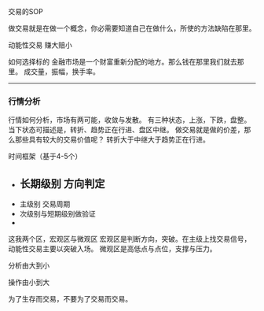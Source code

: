 交易的SOP

做交易就是在做一个概念，你必需要知道自己在做什么，所使的方法缺陷在那里。

动能性交易
赚大赔小

如何选择标的
金融市场是一个财富重新分配的地方。那么钱在那里我们就去那里。
成交量，振幅，换手率。

---
### 行情分析
行情如何分析，市场有两可能，收敛与发散。
有三种状态，上涨，下跌，盘整。
当下状态可描述是，转折、趋势正在行进、盘区中继。
做交易就是做的价差，那么那些具有较大的交易价值呢？
转折大于中继大于趋势正在行进。

时间框架（基于4-5个）
- 长期级别 方向判定 
	- 
- 主级别 交易周期
- 次级别与短期级别做验证
-

      
这我两个区，宏观区与微观区
宏观区是判断方向，突破。在主级上找交易信号，动能性交易主要以突破入场。
微观区是高低点与点位，支撑与压力。

分析由大到小

操作由小到大

  

为了生存而交易，不要为了交易而交易。